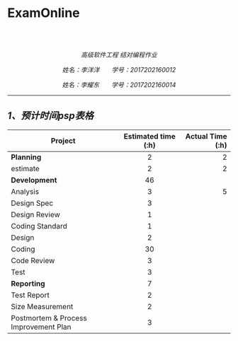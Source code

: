 # ExamOnline
<br/>
&nbsp;&nbsp;&nbsp;&nbsp;&nbsp;&nbsp;&nbsp;&nbsp;
<p align="center"><em>高级软件工程 结对编程作业<em/></p>
<p align="center">姓名：李洋洋 &nbsp;&nbsp;&nbsp;&nbsp;&nbsp;&nbsp;学号：2017202160012</p>
<p align="center">姓名：李耀东 &nbsp;&nbsp;&nbsp;&nbsp;&nbsp;&nbsp;学号：2017202160014</p>

---

## 1、预计时间psp表格   
|Project| Estimated time (:h)|Actual Time (:h)|
| - | :-: |-: |
| __Planning__ | 2|  2|
|estimate| 2| 2|
| __Development__|46 ||
|  Analysis |3 |5 |
| Design Spec|3 | |
| Design Review| 1| |
| Coding Standard|1 | |
|Design |2 | |
|Coding |30 | |
|Code Review |3 | |
|Test| 3| |
|__Reporting__ | 7| |
| Test Report|2 | |
|Size Measurement |2 | |
|Postmortem & Process Improvement Plan| 3| |
